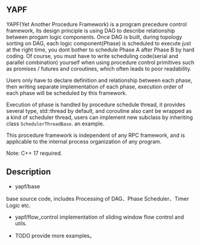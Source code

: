 ## YAPF

YAPF(Yet Another Procedure Framework) is a program precedure control framework, 
its design principle is using DAG to describe relationship between progam logic components.
Once DAG is built, during topology sorting on DAG, each logic component(Phase) is scheduled to execute 
just at the right time, you dont bother to schedule Phase A after Phase B by hard coding.
Of course, you must have to write scheduling code(serial and parallel combination) yourself
when using procedure control primitives such as promises / futures and coroutines, 
which often leads to poor readability.
    
Users only have to declare definition and relationship between each phase, then writing separate
implementation of each phase, execution order of each phase will be scheduled by this framework. 
    
Execution of phase is handled by procedure schedule thread, it provides several type, 
std::thread by default, and coroutine also cant be wrapped as a kind of scheduler thread, 
users can implement new subclass by inheriting class `SchedulerThreadBase`.
an example. 

This procedure framework is independent of any RPC framework, and is applicable to the internal 
process organization of any program.

Note: C++ 17 required.

## Description 

- yapf/base 
  
base source code, includes Processing of DAG、Phase Scheduler、Timer Logic etc.

- yapf/flow_control
implementation of sliding window flow control and utils.

- TODO
provide more examples。
